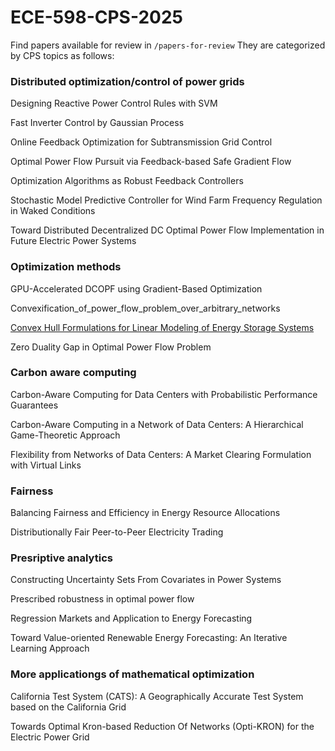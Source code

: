 # ECE-598-CPS-2025

Find papers available for review in ```/papers-for-review``` They are categorized by CPS topics as follows:

### Distributed optimization/control of power grids

Designing Reactive Power Control Rules with SVM

Fast Inverter Control by Gaussian Process

Online Feedback Optimization for Subtransmission Grid Control

Optimal Power Flow Pursuit via Feedback-based Safe Gradient Flow

Optimization Algorithms as Robust Feedback Controllers

Stochastic Model Predictive Controller for Wind Farm Frequency Regulation in Waked Conditions

Toward Distributed Decentralized DC Optimal Power Flow Implementation in Future Electric Power Systems

### Optimization methods 

GPU-Accelerated DCOPF using Gradient-Based Optimization

Convexification_of_power_flow_problem_over_arbitrary_networks

[Convex Hull Formulations for Linear Modeling of Energy Storage Systems](https://nbviewer.org/github/wdvorkin/ECE-598-CPS-2025/blob/main/papers-for-review/Convex_Hull_Formulations_for_Linear_Modeling_of_Energy_Storage_Systems.pdf)

Zero Duality Gap in Optimal Power Flow Problem

### Carbon aware computing 

Carbon-Aware Computing for Data Centers with Probabilistic Performance Guarantees

Carbon-Aware Computing in a Network of Data Centers: A Hierarchical Game-Theoretic Approach

Flexibility from Networks of Data Centers: A Market Clearing Formulation with Virtual Links

### Fairness

Balancing Fairness and Efficiency in Energy Resource Allocations

Distributionally Fair Peer-to-Peer Electricity Trading

### Presriptive analytics 

Constructing Uncertainty Sets From Covariates in Power Systems

Prescribed robustness in optimal power flow

Regression Markets and Application to Energy Forecasting

Toward Value-oriented Renewable Energy Forecasting: An Iterative Learning Approach



### More applicationgs of mathematical optimization 

California Test System (CATS): A Geographically Accurate Test System based on the California Grid

Towards Optimal Kron-based Reduction Of Networks (Opti-KRON) for the Electric Power Grid



